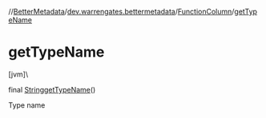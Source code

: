 //[BetterMetadata](../../../index.md)/[dev.warrengates.bettermetadata](../index.md)/[FunctionColumn](index.md)/[getTypeName](get-type-name.md)

# getTypeName

[jvm]\

final [String](https://docs.oracle.com/javase/8/docs/api/java/lang/String.html)[getTypeName](get-type-name.md)()

Type name
